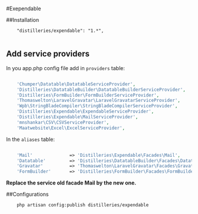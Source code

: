 #Exependable

##Installation

```
    "distilleries/expendable": "1.*",
    
```

## Add service providers

In you app.php config file add in `providers` table:

```php

    'Chumper\Datatable\DatatableServiceProvider',
    'Distilleries\DatatableBuilder\DatatableBuilderServiceProvider',
    'Distilleries\FormBuilder\FormBuilderServiceProvider',
    'Thomaswelton\LaravelGravatar\LaravelGravatarServiceProvider',
    'Wpb\StringBladeCompiler\StringBladeCompilerServiceProvider',
    'Distilleries\Expendable\ExpendableServiceProvider',
    'Distilleries\Expendable\MailServiceProvider',
    'mnshankar\CSV\CSVServiceProvider',
    'Maatwebsite\Excel\ExcelServiceProvider',

```

In the `aliases` table:

```php

    'Mail'              => 'Distilleries\Expendable\Facades\Mail',
    'Datatable'         => 'Distilleries\DatatableBuilder\Facades\DatatableBuilder',
    'Gravatar'          => 'Thomaswelton\LaravelGravatar\Facades\Gravatar',
    'FormBuilder'       => 'Distilleries\FormBuilder\Facades\FormBuilder',
```
    
**Replace the service old facade Mail by the new one.**
    

##Configurations

```
    php artisan config:publish distilleries/expendable
    
```